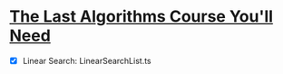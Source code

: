 # [The Last Algorithms Course You'll Need](https://frontendmasters.com/courses/algorithms)

- [x] Linear Search: LinearSearchList.ts